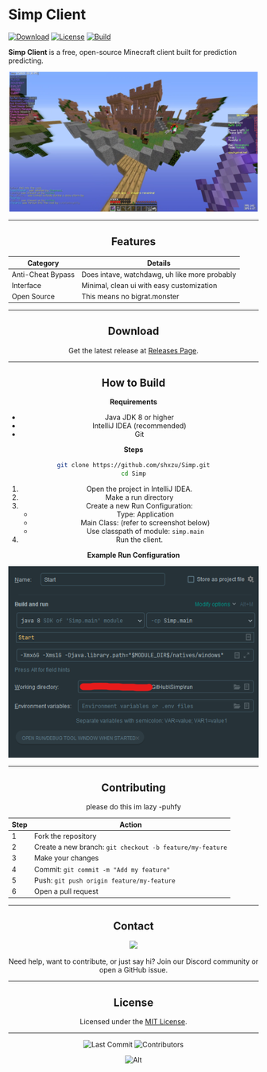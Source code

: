 # Simp Client

[![Download](https://img.shields.io/github/v/release/shxzu/Simp?style=for-the-badge)](https://github.com/shxzu/Simp/releases)
[![License](https://img.shields.io/github/license/shxzu/Simp?style=for-the-badge)](LICENSE)
[![Build](https://img.shields.io/badge/build-passing-brightgreen?style=for-the-badge)](https://github.com/shxzu/Simp)

**Simp Client** is a free, open-source Minecraft client built for prediction predicting.
<div align="center">
<p>
    <img width="500" src="https://raw.githubusercontent.com/shxzu/Simp/master/image.png">
</p>

---

## Features

| Category                | Details                                                                 |
|------------------------|-------------------------------------------------------------------------|
| Anti-Cheat Bypass      | Does intave, watchdawg, uh like more probably                           |
| Interface              | Minimal, clean ui with easy customization                               |
| Open Source            | This means no bigrat.monster                                            |

---

## Download

Get the latest release at [Releases Page](https://github.com/shxzu/Simp/releases).

---

## How to Build

**Requirements**

- Java JDK 8 or higher
- IntelliJ IDEA (recommended)
- Git

**Steps**

```bash
git clone https://github.com/shxzu/Simp.git
cd Simp
```

1. Open the project in IntelliJ IDEA.
2. Make a run directory
3. Create a new Run Configuration:
   - Type: Application
   - Main Class: (refer to screenshot below)
   - Use classpath of module: `simp.main`
4. Run the client.

**Example Run Configuration**

![run_config](https://github.com/shxzu/Simp/blob/main/assets/setup.png)

---

## Contributing

please do this im lazy -puhfy

| Step | Action |
|------|--------|
| 1    | Fork the repository |
| 2    | Create a new branch: `git checkout -b feature/my-feature` |
| 3    | Make your changes |
| 4    | Commit: `git commit -m "Add my feature"` |
| 5    | Push: `git push origin feature/my-feature` |
| 6    | Open a pull request |

---

## Contact

<p align="center">
  <a href="https://discord.gg/YjU9Za5WVv">
    <img src="https://img.shields.io/discord/1393759278833078413?color=5865F2&label=Join%20Discord&logo=discord&logoColor=white&style=for-the-badge" />
  </a>
</p>

Need help, want to contribute, or just say hi? Join our Discord community or open a GitHub issue.

---

## License

Licensed under the [MIT License](LICENSE).

---

![Last Commit](https://img.shields.io/github/last-commit/shxzu/Simp)
![Contributors](https://img.shields.io/github/contributors/shxzu/Simp)

![Alt](https://repobeats.axiom.co/api/embed/b2ed272e1429e6f0f6fe07b3047e737f32073590.svg "Repobeats analytics image")
